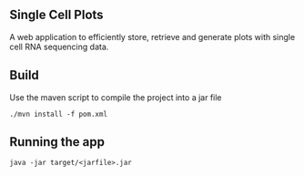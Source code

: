 Single Cell Plots
-----------------
A web application to efficiently store, retrieve and generate plots with
single cell RNA sequencing data.

## Build
Use the maven script to compile the project into a jar file

```shell
./mvn install -f pom.xml
```

## Running the app

```shell
java -jar target/<jarfile>.jar
```
